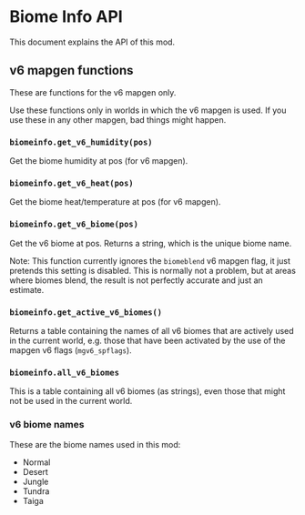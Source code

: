 # Biome Info API
This document explains the API of this mod.

## v6 mapgen functions
These are functions for the v6 mapgen only.

Use these functions only in worlds in which the v6 mapgen is used.
If you use these in any other mapgen, bad things might happen.

### `biomeinfo.get_v6_humidity(pos)`
Get the biome humidity at pos (for v6 mapgen).

### `biomeinfo.get_v6_heat(pos)`
Get the biome heat/temperature at pos (for v6 mapgen).

### `biomeinfo.get_v6_biome(pos)`
Get the v6 biome at pos.
Returns a string, which is the unique biome name.

Note: This function currently ignores the `biomeblend` v6 mapgen flag,
it just pretends this setting is disabled.
This is normally not a problem, but at areas where biomes blend,
the result is not perfectly accurate and just an estimate.

### `biomeinfo.get_active_v6_biomes()`
Returns a table containing the names of all v6 biomes that are actively
used in the current world, e.g. those that have been activated
by the use of the mapgen v6 flags (`mgv6_spflags`).

### `biomeinfo.all_v6_biomes`
This is a table containing all v6 biomes (as strings), even those that
might not be used in the current world.

### v6 biome names

These are the biome names used in this mod:

* Normal
* Desert
* Jungle
* Tundra
* Taiga
